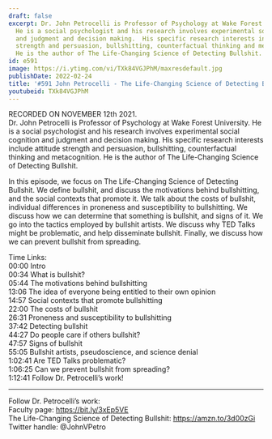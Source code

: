 ```yaml
---
draft: false
excerpt: Dr. John Petrocelli is Professor of Psychology at Wake Forest University.
  He is a social psychologist and his research involves experimental social cognition
  and judgment and decision making.  His specific research interests include attitude
  strength and persuasion, bullshitting, counterfactual thinking and metacognition.
  He is the author of The Life-Changing Science of Detecting Bullshit.
id: e591
image: https://i.ytimg.com/vi/TXk84VGJPhM/maxresdefault.jpg
publishDate: 2022-02-24
title: '#591 John Petrocelli - The Life-Changing Science of Detecting Bullshit'
youtubeid: TXk84VGJPhM
---
```

RECORDED ON NOVEMBER 12th 2021.  
Dr. John Petrocelli is Professor of Psychology at Wake Forest University. He is a social psychologist and his research involves experimental social cognition and judgment and decision making.  His specific research interests include attitude strength and persuasion, bullshitting, counterfactual thinking and metacognition. He is the author of The Life-Changing Science of Detecting Bullshit.

In this episode, we focus on The Life-Changing Science of Detecting Bullshit. We define bullshit, and discuss the motivations behind bullshitting, and the social contexts that promote it. We talk about the costs of bullshit, individual differences in proneness and susceptibility to bullshitting. We discuss how we can determine that something is bullshit, and signs of it. We go into the tactics employed by bullshit artists. We discuss why TED Talks might be problematic, and help disseminate bullshit. Finally, we discuss how we can prevent bullshit from spreading.

Time Links:  
00:00 Intro  
00:34  What is bullshit?  
05:44  The motivations behind bullshitting  
13:06  The idea of everyone being entitled to their own opinion  
14:57  Social contexts that promote bullshitting  
22:00  The costs of bullshit  
26:31  Proneness and susceptibility to bullshitting  
37:42  Detecting bullshit  
44:27  Do people care if others bullshit?  
47:57  Signs of bullshit  
55:05  Bullshit artists, pseudoscience, and science denial  
1:02:41  Are TED Talks problematic?  
1:06:25  Can we prevent bullshit from spreading?  
1:12:41  Follow Dr. Petrocelli’s work!

---

Follow Dr. Petrocelli’s work:  
Faculty page: https://bit.ly/3xEp5VE  
The Life-Changing Science of Detecting Bullshit: https://amzn.to/3d00zGi  
Twitter handle: @JohnVPetro
